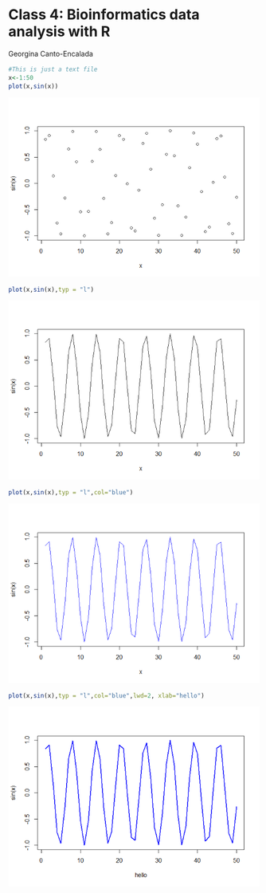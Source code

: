 # Class 4: Bioinformatics data analysis with R
Georgina Canto-Encalada

``` r
#This is just a text file
x<-1:50
plot(x,sin(x))
```

![](class04_files/figure-commonmark/unnamed-chunk-1-1.png)

``` r
plot(x,sin(x),typ = "l")
```

![](class04_files/figure-commonmark/unnamed-chunk-2-1.png)

``` r
plot(x,sin(x),typ = "l",col="blue")
```

![](class04_files/figure-commonmark/unnamed-chunk-3-1.png)

``` r
plot(x,sin(x),typ = "l",col="blue",lwd=2, xlab="hello")
```

![](class04_files/figure-commonmark/unnamed-chunk-4-1.png)
